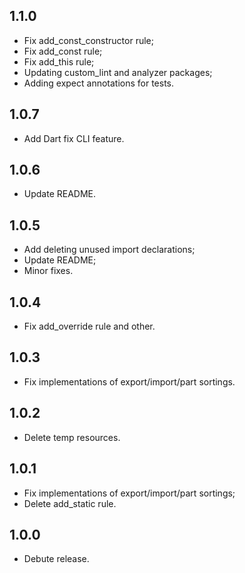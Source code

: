 ## 1.1.0
* Fix add_const_constructor rule;
* Fix add_const rule;
* Fix add_this rule;
* Updating custom_lint and analyzer packages;
* Adding expect annotations for tests.

## 1.0.7
* Add Dart fix CLI feature.

## 1.0.6
* Update README.

## 1.0.5
* Add deleting unused import declarations;
* Update README;
* Minor fixes.

## 1.0.4
* Fix add_override rule and other.

## 1.0.3
* Fix implementations of export/import/part sortings.

## 1.0.2
* Delete temp resources.

## 1.0.1
* Fix implementations of export/import/part sortings;
* Delete add_static rule.

## 1.0.0
* Debute release.

